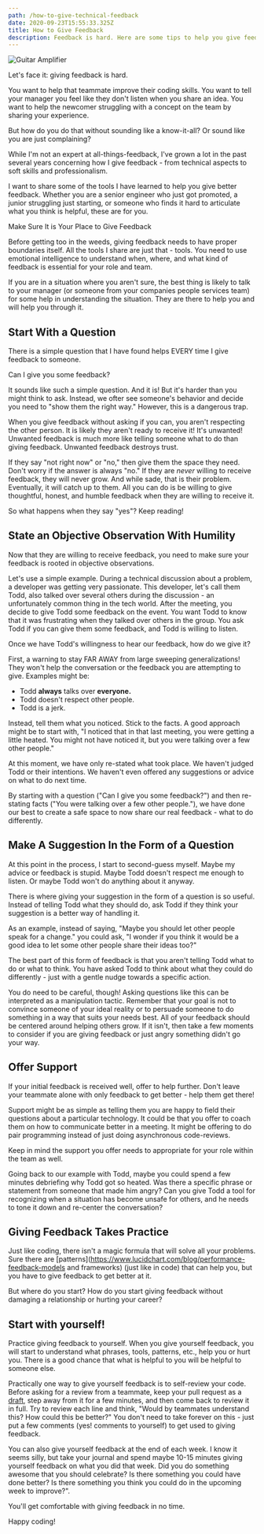```yaml
---
path: /how-to-give-technical-feedback
date: 2020-09-23T15:55:33.325Z
title: How to Give Feedback
description: Feedback is hard. Here are some tips to help you give feedback well.
---
```

![Guitar Amplifier](../assets/portuguese-gravity-mflgvcy9ooy-unsplash.jpg "<span>Photo by <a href=\"https://unsplash.com/@portuguesegravity?utm_source=unsplash&amp;utm_medium=referral&amp;utm_content=creditCopyText\">Portuguese Gravity</a> on <a href=\"https://unsplash.com/s/photos/feedback-amplifier?utm_source=unsplash&amp;utm_medium=referral&amp;utm_content=creditCopyText\">Unsplash</a></span>")

Let's face it: giving feedback is hard.

You want to help that teammate improve their coding skills. You want to tell your manager you feel like they don't listen when you share an idea. You want to help the newcomer struggling with a concept on the team by sharing your experience.

But how do you do that without sounding like a know-it-all? Or sound like you are just complaining?

While I'm not an expert at all-things-feedback, I've grown a lot in the past several years concerning how I give feedback - from technical aspects to soft skills and professionalism.

I want to share some of the tools I have learned to help you give better feedback. Whether you are a senior engineer who just got promoted, a junior struggling just starting, or someone who finds it hard to articulate what you think is helpful, these are for you.

Make Sure It is Your Place to Give Feedback

Before getting too in the weeds, giving feedback needs to have proper boundaries itself. All the tools I share are just that - tools. You need to use emotional intelligence to understand when, where, and what kind of feedback is essential for your role and team.

If you are in a situation where you aren't sure, the best thing is likely to talk to your manager (or someone from your companies people services team) for some help in understanding the situation. They are there to help you and will help you through it.

## Start With a Question

There is a simple question that I have found helps EVERY time I give feedback to someone.

Can I give you some feedback?

It sounds like such a simple question. And it is! But it's harder than you might think to ask. Instead, we ofter see someone's behavior and decide you need to "show them the right way." However, this is a dangerous trap.

When you give feedback without asking if you can, you aren't respecting the other person. It is likely they aren't ready to receive it! It's unwanted! Unwanted feedback is much more like telling someone what to do than giving feedback. Unwanted feedback destroys trust.

If they say "not right now" or "no," then give them the space they need. Don't worry if the answer is always "no." If they are *never* willing to receive feedback, they will never grow. And while sade, that is their problem. Eventually, it will catch up to them. All you can do is be willing to give thoughtful, honest, and humble feedback when they are willing to receive it.

So what happens when they say "yes"? Keep reading!

## State an Objective Observation With Humility

Now that they are willing to receive feedback, you need to make sure your feedback is rooted in objective observations.

Let's use a simple example. During a technical discussion about a problem, a developer was getting very passionate. This developer, let's call them Todd, also talked over several others during the discussion - an unfortunately common thing in the tech world. After the meeting, you decide to give Todd some feedback on the event. You want Todd to know that it was frustrating when they talked over others in the group. You ask Todd if you can give them some feedback, and Todd is willing to listen.

Once we have Todd's willingness to hear our feedback, how do we give it?

First, a warning to stay FAR AWAY from large sweeping generalizations! They won't help the conversation or the feedback you are attempting to give. Examples might be:

* Todd **always** talks over **everyone.**
* Todd doesn't respect other people.
* Todd is a jerk.

Instead, tell them what you noticed. Stick to the facts. A good approach might be to start with, "I noticed that in that last meeting, you were getting a little heated. You might not have noticed it, but you were talking over a few other people."

At this moment, we have only re-stated what took place. We haven't judged Todd or their intentions. We haven't even offered any suggestions or advice on what to do next time.

By starting with a question ("Can I give you some feedback?") and then re-stating facts ("You were talking over a few other people."), we have done our best to create a safe space to now share our real feedback - what to do differently.

## Make A Suggestion In the Form of a Question

At this point in the process, I start to second-guess myself. Maybe my advice or feedback is stupid. Maybe Todd doesn't respect me enough to listen. Or maybe Todd won't do anything about it anyway.

There is where giving your suggestion in the form of a question is so useful. Instead of telling Todd what they should do, ask Todd if they think your suggestion is a better way of handling it.

As an example, instead of saying, "Maybe you should let other people speak for a change." you could ask, "I wonder if you think it would be a good idea to let some other people share their ideas too?"

The best part of this form of feedback is that you aren't telling Todd what to do or what to think. You have asked Todd to think about what they could do differently - just with a gentle nudge towards a specific action.

You do need to be careful, though! Asking questions like this can be interpreted as a manipulation tactic. Remember that your goal is not to convince someone of your ideal reality or to persuade someone to do something in a way that suits your needs best. All of your feedback should be centered around helping others grow. If it isn't, then take a few moments to consider if you are giving feedback or just angry something didn't go your way.

## Offer Support

If your initial feedback is received well, offer to help further. Don't leave your teammate alone with only feedback to get better - help them get there!

Support might be as simple as telling them you are happy to field their questions about a particular technology. It could be that you offer to coach them on how to communicate better in a meeting. It might be offering to do pair programming instead of just doing asynchronous code-reviews.

Keep in mind the support you offer needs to appropriate for your role within the team as well.

Going back to our example with Todd, maybe you could spend a few minutes debriefing why Todd got so heated. Was there a specific phrase or statement from someone that made him angry? Can you give Todd a tool for recognizing when a situation has become unsafe for others, and he needs to tone it down and re-center the conversation?

## Giving Feedback Takes Practice

Just like coding, there isn't a magic formula that will solve all your problems. Sure there are \[patterns](https://www.lucidchart.com/blog/performance-feedback-models and frameworks) (just like in code) that can help you, but you have to give feedback to get better at it.

But where do you start? How do you start giving feedback without damaging a relationship or hurting your career?

## Start with yourself!

Practice giving feedback to yourself. When you give yourself feedback, you will start to understand what phrases, tools, patterns, etc., help you or hurt you. There is a good chance that what is helpful to you will be helpful to someone else.

Practically one way to give yourself feedback is to self-review your code. Before asking for a review from a teammate, keep your pull request as a [draft](https://github.blog/2019-02-14-introducing-draft-pull-requests/), step away from it for a few minutes, and then come back to review it in full. Try to review each line and think, "Would by teammates understand this? How could this be better?" You don't need to take forever on this - just put a few comments (yes! comments to yourself) to get used to giving feedback.

You can also give yourself feedback at the end of each week. I know it seems silly, but take your journal and spend maybe 10-15 minutes giving yourself feedback on what you did that week. Did you do something awesome that you should celebrate? Is there something you could have done better? Is there something you think you could do in the upcoming week to improve?".

You'll get comfortable with giving feedback in no time.

Happy coding!